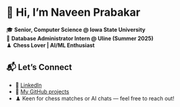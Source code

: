 # 👋 Hi, I’m Naveen Prabakar

🎓 **Senior, Computer Science @ Iowa State University**  
💼 **Database Administrator Intern @ Uline (Summer 2025)**  
♟️ **Chess Lover | AI/ML Enthusiast**

## 📬 Let’s Connect

- 💼 [LinkedIn](https://www.linkedin.com/in/naveen-prabakar-88492b284)  
- 📂 [My GitHub projects](https://github.com/NaveenPrabakar)
- ♟️ Keen for chess matches or AI chats — feel free to reach out!
